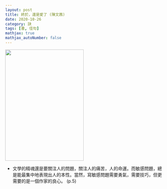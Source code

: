 ```yaml
---
layout: post
title: 終於，還是愛了 (陳文茜)
date: 2020-10-26
category: 訣
tags: [書, 佳句]
mathjax: true
mathjax_autoNumber: false
---
```


<img src="https://doltegg.github.io/book/images/finallove.jpg" style="width:250px; height:354px;">

- 文學的精魂還是要關注人的問題，關注人的痛苦，人的命運。而敏感問題，總是能最集中地表現出人的本性。當然，寫敏感問題需要勇氣，需要技巧，但更需要的是一個作家的良心。  (p.5)
